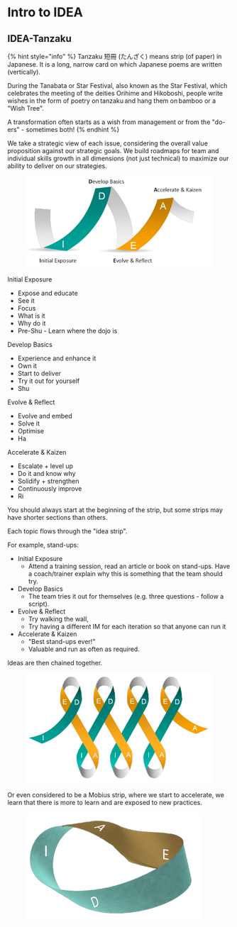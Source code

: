 # Intro to IDEA

## IDEA-Tanzaku

{% hint style="info" %}
Tanzaku 短冊 (たんざく) means strip (of paper) in Japanese. It is a long, narrow card on which Japanese poems are written (vertically).

During the Tanabata or Star Festival, also known as the Star Festival, which celebrates the meeting of the deities Orihime and Hikoboshi, people write wishes in the form of poetry on tanzaku and hang them on bamboo or a "Wish Tree". 

A transformation often starts as a wish from management or from the "do-ers" - sometimes both!
{% endhint %}

We take a strategic view of each issue, considering the overall value proposition against our strategic goals. We build roadmaps for team and individual skills growth in all dimensions (not just technical) to maximize our ability to deliver on our strategies.&#x20;

<figure><img src="../../.gitbook/assets/image (9).png" alt=""><figcaption></figcaption></figure>

Initial Exposure &#x20;

* Expose and educate&#x20;
* See it&#x20;
* Focus&#x20;
* What is it&#x20;
* Why do it&#x20;
* Pre-Shu - Learn where the dojo is&#x20;

Develop Basics &#x20;

* Experience and enhance it&#x20;
* Own it&#x20;
* Start to deliver&#x20;
* Try it out for yourself  &#x20;
* Shu&#x20;

Evolve & Reflect &#x20;

* Evolve and embed&#x20;
* Solve it&#x20;
* Optimise&#x20;
* Ha&#x20;

Accelerate & Kaizen&#x20;

* Escalate + level up&#x20;
* Do it and know why &#x20;
* Solidify + strengthen &#x20;
* Continuously improve &#x20;
* Ri&#x20;

You should always start at the beginning of the strip, but some strips may have shorter sections than others. &#x20;

Each topic flows through the "idea strip". &#x20;

For example, stand-ups: &#x20;

* Initial Exposure &#x20;
  * Attend a training session, read an article or book on stand-ups. Have a coach/trainer explain why this is something that the team should try. &#x20;
* Develop Basics&#x20;
  * The team tries it out for themselves (e.g. three questions - follow a script).&#x20;
* Evolve & Reflect &#x20;
  * Try walking the wall, &#x20;
  * Try having a different IM for each iteration so that anyone can run it&#x20;
* Accelerate & Kaizen &#x20;
  * "Best stand-ups ever!" &#x20;
  * Valuable and run as often as required. &#x20;

&#x20;

Ideas are then chained together. &#x20;

<figure><img src="../../.gitbook/assets/image (36).png" alt=""><figcaption></figcaption></figure>

Or even considered to be a Mobius strip, where we start to accelerate, we learn that there is more to learn and are exposed to new practices.

<figure><img src="../../.gitbook/assets/image (21).png" alt=""><figcaption></figcaption></figure>
